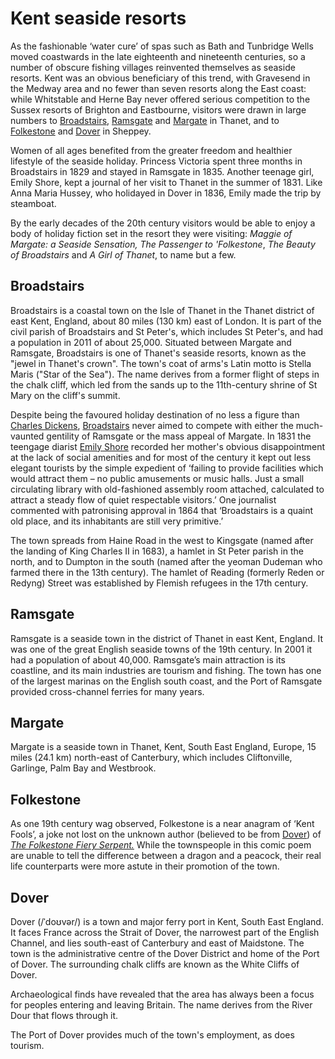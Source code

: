<param ve-config
       banner="/images/sands-ramgate.jpg"
       title="Kent seaside resorts"
       layout="vtl">

<param title="Broadstairs" eid="Q922739" aliases="broadstairs">
<param title="Ramsgate" eid="Q736439">
<param title="Margate" eid="Q618045">
<param title="Dover" eid="Q179224">
<param title="Folkestone" eid="Q375314">
<param title="Queen Victoria" eid="Q9439" aliases="Princess Victoria">
<param title="Emily Shore" eid="Q5372357">

# Kent seaside resorts

As the fashionable ‘water cure’ of spas such as Bath and Tunbridge Wells moved coastwards in the late eighteenth and nineteenth centuries, so a number of obscure fishing villages reinvented themselves as seaside resorts. Kent was an obvious beneficiary of this trend, with Gravesend in the Medway area and no fewer than seven resorts along the East coast: while Whitstable and Herne Bay never offered serious competition to the Sussex resorts of Brighton and Eastbourne, visitors were drawn in large numbers to [Broadstairs](#broadstairs), [Ramsgate](#ramsgate) and [Margate](#margate) in Thanet, and to [Folkestone](#folkestone) and [Dover](#19c-dover) in Sheppey. 
<param ve-map center="51.238943, 1.251498" zoom="10.5" basemap="Esri_NatGeoWorldMap">
<param ve-image 
       url="https://upload.wikimedia.org/wikipedia/commons/8/86/Beach_and_ladies%27_bathing_place%2C_Margate%2C_England-LCCN2002697068.jpg"
       title="Beach and ladies' bathing place, Margate, England"
       date="1890"
       description="Beach and ladies' bathing place, Margate, England, between 1890 and 1900"
       attribution="https://commons.wikimedia.org/wiki/File:Beach_and_ladies%27_bathing_place,_Margate,_England-LCCN2002697068.jpg"
       region="pct:10,5,80,90">

Women of all ages benefited from the greater freedom and healthier lifestyle of the seaside holiday. Princess Victoria spent three months in Broadstairs in 1829 and stayed in Ramsgate in 1835. Another teenage girl, Emily Shore, kept a journal of her visit to Thanet in the summer of 1831. Like Anna Maria Hussey, who holidayed in Dover in 1836, Emily made the trip by steamboat.
<param ve-image 
       url="https://upload.wikimedia.org/wikipedia/commons/e/ea/Queen_Victoria_-_Princess_Victoria_in_1836.png"
       title="Princess Victoria in 1836"
       date="1836"
       description="PRINCESS VICTORIA IN 1836. From the Portrait by F. Winterhalter."
       attribution="https://commons.wikimedia.org/wiki/File:Queen_Victoria_-_Princess_Victoria_in_1836.png">
<param ve-image 
       url="https://upload.wikimedia.org/wikipedia/commons/f/f7/Margaret_Emily_Shore_engraving.jpg"
       title="Margaret Emily Shore"
       description="Margaret Emily Shore after Unknown artist, engraving, late 19th century (circa 1838)"
       attribution="https://commons.wikimedia.org/wiki/File:Margaret_Emily_Shore_engraving.jpg">

By the early decades of the 20th century visitors would be able to enjoy a body of holiday fiction set in the resort they were visiting: _Maggie of Margate: a Seaside Sensation,_ _The Passenger to 'Folkestone_, _The Beauty of Broadstairs_ and _A Girl of Thanet_, to name but a few.
<param ve-image 
       url="https://upload.wikimedia.org/wikipedia/commons/thumb/2/29/York_Gate%2C_Broadstairs%2C_England-LCCN2002696432.tif/lossy-page1-2758px-York_Gate%2C_Broadstairs%2C_England-LCCN2002696432.tif.jpg"
       title="York Gate, Broadstairs"
       description="York Gate, Broadstairs, England, between 1890 and 1900"
       attribution="https://commons.wikimedia.org/wiki/File:York_Gate,_Broadstairs,_England-LCCN2002696432.tif">

## Broadstairs

Broadstairs is a coastal town on the Isle of Thanet in the Thanet district of east Kent, England, about 80 miles (130 km) east of London. It is part of the civil parish of Broadstairs and St Peter's, which includes St Peter's, and had a population in 2011 of about 25,000. Situated between Margate and Ramsgate, Broadstairs is one of Thanet's seaside resorts, known as the "jewel in Thanet's crown". The town's coat of arms's Latin motto is Stella Maris ("Star of the Sea"). The name derives from a former flight of steps in the chalk cliff, which led from the sands up to the 11th-century shrine of St Mary on the cliff's summit.
<param ve-map center="Q922739" zoom="12" basemap="Esri_NatGeoWorldMap">

Despite being the favoured holiday destination of no less a figure than [Charles Dickens](https://kent-maps.online/dickens/dickens-biography), [Broadstairs](https://warnerbros.digitalpigeon.com/msg/CDUQoLnGEeqC8wbfE8cnCQ/VdDOxM7Jm4sxoAAhNTQ1ZQ) never aimed to compete with either the much-vaunted gentility of Ramsgate or the mass appeal of Margate. In 1831 the teengage diarist [Emily Shore](https://kent-maps.online/19c/19c-shore-biography) recorded her mother's obvious disappointment at the lack of social amenities and for most of the century it kept out less elegant tourists by the simple expedient of ‘failing to provide facilities which would attract them – no public amusements or music halls. Just a small circulating library with old-fashioned assembly room attached, calculated to attract a steady flow of quiet respectable visitors.’  One journalist commented with patronising approval in 1864 that ‘Broadstairs is a quaint old place, and its inhabitants are still very primitive.’ 
<param ve-image 
       url="https://upload.wikimedia.org/wikipedia/commons/2/2b/Broadstairs_beach_from_promenade.JPG"
       title="Broadstairs beach from promenade"
       description="Broadstairs beach from promenade, with Bleak House on hill"
       attribution="https://commons.wikimedia.org/wiki/File:Broadstairs_beach_from_promenade.JPG">
<param ve-image
       url="https://upload.wikimedia.org/wikipedia/commons/f/f9/Bay_and_jetty_Broadstairs_Kent_England.jpg"
       title="Bay and jetty Broadstairs Kent England"
       description="Viking Bay jetty from Victoria Gardens, with boats, holidaymakers, and distant wind farm at Broadstairs in Kent, England"
       attribution="https://commons.wikimedia.org/wiki/File:Bay_and_jetty_Broadstairs_Kent_England.jpg">
<param ve-image
       url="https://upload.wikimedia.org/wikipedia/commons/a/a9/Seafront_with_bathing_machines%2C_Broadstairs%2C_Kent._RMG_G02392.tiff"
       title="Seafront with bathing machines, Broadstairs, Kent."
       description="Seafront with bathing machines, Broadstairs, Kent."
       attribution="https://commons.wikimedia.org/wiki/File:Seafront_with_bathing_machines,_Broadstairs,_Kent._RMG_G02392.tiff">

The town spreads from Haine Road in the west to Kingsgate (named after the landing of King Charles II in 1683), a hamlet in St Peter parish in the north, and to Dumpton in the south (named after the yeoman Dudeman who farmed there in the 13th century). The hamlet of Reading (formerly Reden or Redyng) Street was established by Flemish refugees in the 17th century.
<param title="Broadstairs" eid="Q922739">
<param ve-map center="Q922739" zoom="14" prefer-geojson>

## Ramsgate

Ramsgate is a seaside town in the district of Thanet in east Kent, England. It was one of the great English seaside towns of the 19th century. In 2001 it had a population of about 40,000. Ramsgate’s main attraction is its coastline, and its main industries are tourism and fishing. The town has one of the largest marinas on the English south coast, and the Port of Ramsgate provided cross-channel ferries for many years.
<param ve-image 
       url="https://upload.wikimedia.org/wikipedia/commons/6/61/The_sands%2C_Ramsgate%2C_Kent%2C_England%2C_ca._1899.jpg"
       title="The sands, Ramgate"
       description="Ramsgate Beach, Kent, England; between 1890 and 1900"
       attribution="https://commons.wikimedia.org/wiki/File:The_sands,_Ramsgate,_Kent,_England,_ca._1899.jpg">
<param ve-image 
       url="https://upload.wikimedia.org/wikipedia/commons/6/6c/William_Powell_Frith_%281819-1909%29_-_Ramsgate_Sands_%28Life_at_the_Seaside%29_-_RCIN_405068_-_Royal_Collection.jpg"
       title="Ramsgate Sands (Life at the Seaside)"
       description="see: https://www.royalcollection.org.uk/collection/405068/ramsgate-sands-life-at-the-seaside"
       attribution="https://commons.wikimedia.org/wiki/File:William_Powell_Frith_(1819-1909)_-_Ramsgate_Sands_(Life_at_the_Seaside)_-_RCIN_405068_-_Royal_Collection.jpg"
       region="pct:60,0,40,100"
       fit="contain">

## Margate

Margate is a seaside town in Thanet, Kent, South East England, Europe, 15 miles (24.1 km) north-east of Canterbury, which includes Cliftonville, Garlinge, Palm Bay and Westbrook.
<param ve-image 
       url="https://raw.githubusercontent.com/kent-map/kent/master/docs/dickens/images/Margate%20from%20the%20Parade.jpg"
       title="Margate, from the Parade"
       description=""
       attribution="© The British Library Board .c11802-06 / Maps K.Top.17.4.e Images Online"
       fit="contain">

## Folkestone

As one 19th century wag observed, Folkestone is a near anagram of ‘Kent Fools’, a joke not lost on the unknown author (believed to be from [Dover](/dickens/19c-dover)) of [_The Folkestone Fiery Serpent._](https://books.google.co.uk/books?id=yiotAAAAYAAJ&pg=PP5&lpg=PP5&dq=folkestone+fiery+serpent+first+published&source=bl&ots=FC3-gil3xI&sig=NR_HmDFGyrVpUf5psT-vvLgvK8k&hl=en&sa=X&ved=0CCEQ6AEwAGoVChMI9I2TlPmmxwIVsgjbCh146QCT#v=onepage&q=folkestone%20fiery%20serpent%20first%20published&f=false')  While the townspeople in this comic poem are unable to tell the difference between a dragon and a peacock, their real life counterparts were more astute in their promotion of the town.
<param ve-image manifest="https://kent-map.github.io/kent/manifests/folkestone.json">

## Dover

Dover (/ˈdoʊvər/) is a town and major ferry port in Kent, South East England. It faces France across the Strait of Dover, the narrowest part of the English Channel, and lies south-east of Canterbury and east of Maidstone. The town is the administrative centre of the Dover District and home of the Port of Dover. The surrounding chalk cliffs are known as the White Cliffs of Dover.
<param ve-image 
       url="https://upload.wikimedia.org/wikipedia/commons/f/fe/Dover_cliffs%2C_South_Foreland_Lighthouse_%287961633780%29.jpg"
       title="Dover cliffs, South Foreland Lighthouse"
       description="Dover cliffs, South Foreland Lighthouse"
       attribution="https://commons.wikimedia.org/wiki/File:Dover_cliffs,_South_Foreland_Lighthouse_(7961633780).jpg"
       fit="cover">
<param ve-image 
       url="https://upload.wikimedia.org/wikipedia/commons/2/27/Dover_beach_and_castle.jpg"
       title="Dover beach and castle"
       description="The beach in Dover, Kent, with Dover Castle in the background."
       attribution="https://commons.wikimedia.org/wiki/File:Dover_beach_and_castle.jpg"
       fit="cover">
<param ve-image 
       url="https://upload.wikimedia.org/wikipedia/commons/a/a1/Shakespeare%27s_Cliff%2C_Dover%2C_England-LCCN2002696724.jpg"
       title="Shakespeare's Cliff, Dover, England"
       description="Shakespeare's Cliff, Dover, England"
       attribution="https://commons.wikimedia.org/wiki/File:Shakespeare%27s_Cliff,_Dover,_England-LCCN2002696724.jpg"
       fit="cover">

Archaeological finds have revealed that the area has always been a focus for peoples entering and leaving Britain. The name derives from the River Dour that flows through it.

The Port of Dover provides much of the town's employment, as does tourism.